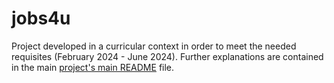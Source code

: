 # jobs4u
Project developed in a curricular context in order to meet the needed requisites (February 2024 - June 2024). Further explanations are contained in the main [project's main README](./sem4pi-23-24-2dj1-v.3.0-sprint-c/README.md) file.
